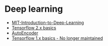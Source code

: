 # Deep learning

- [MIT-Introduction-to-Deep-Learning](https://github.com/rahulbakshee/dl/blob/master/MIT-Introduction-to-Deep-Learning/README.md)
- [Tensorflow 2.x basics](https://github.com/rahulbakshee/dl/tree/master/Tensorflow%202.0)
- [AutoEncoder](https://github.com/rahulbakshee/dl/tree/master/AutoEncoder)
- [Tensorflow 1.x basics - No longer maintained](https://github.com/rahulbakshee/dl/tree/master/TensorFlow-Basics)
